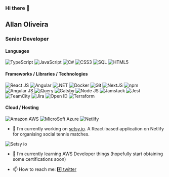 ### Hi there 👋

## Allan Oliveira

### Senior Developer

#### Languages

![TypeScript](https://img.shields.io/badge/-TypeScript-000?logo=typescript)
![JavaScript](https://img.shields.io/badge/-JavaScript-000?logo=javascript)
![C#](https://img.shields.io/badge/-C%20Sharp-000?&logo=csharp)
![CSS3](https://img.shields.io/badge/-CSS%203-000?&logo=css3)
![SQL](https://img.shields.io/badge/-SQL-000?&logo=microsoftsqlserver)
![HTML5](https://img.shields.io/badge/-HTML5-000?&logo=html5)

#### Frameworks / Libraries / Technologies

![React JS](https://img.shields.io/badge/-React%20JS-000?&logo=react)
![Angular](https://img.shields.io/badge/-Angular-000?&logo=angular)
![.NET](https://img.shields.io/badge/-DotNet-000?&logo=dotnet)
![Docker](https://img.shields.io/badge/-Docker-000?&logo=docker)
![Git](https://img.shields.io/badge/-Git-000?&logo=git)
![NextJS](https://img.shields.io/badge/-Next%20JS-000?&logo=nextdotjs)
![npm](https://img.shields.io/badge/-npm-000?&logo=npm)
![Angular JS](https://img.shields.io/badge/-AngularJS-000?&logo=angularjs)
![jQuery](https://img.shields.io/badge/-jQuery-000?&logo=jquery)
![Gatsby](https://img.shields.io/badge/-Gatsby-000?&logo=gatsby)
![Node JS](https://img.shields.io/badge/-Node%20JS-000?&logo=nodedotjs)
![Jamstack](https://img.shields.io/badge/-Jamstack-000?&logo=jamstack)
![Jest](https://img.shields.io/badge/-Jest-000?&logo=jest)
![TeamCity](https://img.shields.io/badge/-TeamCity-000?&logo=teamcity)
![Jira](https://img.shields.io/badge/-Jira-000?&logo=jira)
![Open ID](https://img.shields.io/badge/-Open%20ID-000?&logo=openid)
![Terraform](https://img.shields.io/badge/-Terraform-000?&logo=terraform)

#### Cloud / Hosting

![Amazon AWS](https://img.shields.io/badge/-Amazon%20AWS-000?&logo=amazonaws)
![MicroSoft Azure](https://img.shields.io/badge/-MicroSoft%20Azure-000?&logo=microsoftazure)
![Netlify](https://img.shields.io/badge/-Netlify-000?&logo=netlify)

- 🔭 I’m currently working on [setsy.io](https://setsy.io). A React-based application on Netlify for organising social tennis matches.
 
![Setsy io](https://user-images.githubusercontent.com/4121457/177541282-28e7efeb-1622-408c-aa69-a0ec4495a1a8.png)

- 🌱 I’m currently learning AWS Developer things (hopefully start obtaining some certifications soon)

- 📫 How to reach me: [#️⃣ twitter](https://twitter.com/alkem1st)

<!--
**Alk3m1st/Alk3m1st** is a ✨ _special_ ✨ repository because its `README.md` (this file) appears on your GitHub profile.

Here are some ideas to get you started:

- 👯 I’m looking to collaborate on ...
- 🤔 I’m looking for help with ...
- 💬 Ask me about ...
- 😄 Pronouns: ...
- ⚡ Fun fact: ...
https://github.com/simple-icons/simple-icons/blob/develop/slugs.md
-->

